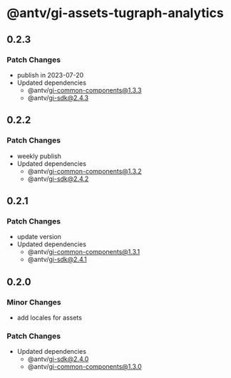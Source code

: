 # @antv/gi-assets-tugraph-analytics

## 0.2.3

### Patch Changes

- publish in 2023-07-20
- Updated dependencies
  - @antv/gi-common-components@1.3.3
  - @antv/gi-sdk@2.4.3

## 0.2.2

### Patch Changes

- weekly publish
- Updated dependencies
  - @antv/gi-common-components@1.3.2
  - @antv/gi-sdk@2.4.2

## 0.2.1

### Patch Changes

- update version
- Updated dependencies
  - @antv/gi-common-components@1.3.1
  - @antv/gi-sdk@2.4.1

## 0.2.0

### Minor Changes

- add locales for assets

### Patch Changes

- Updated dependencies
  - @antv/gi-sdk@2.4.0
  - @antv/gi-common-components@1.3.0
